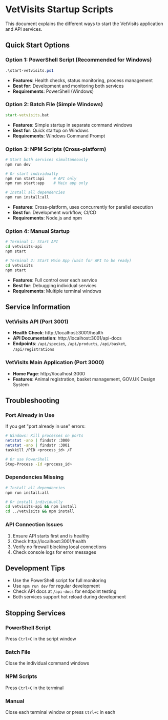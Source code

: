 # VetVisits Startup Scripts

This document explains the different ways to start the VetVisits application and API services.

## Quick Start Options

### Option 1: PowerShell Script (Recommended for Windows)
```powershell
.\start-vetvisits.ps1
```
- **Features**: Health checks, status monitoring, process management
- **Best for**: Development and monitoring both services
- **Requirements**: PowerShell (Windows)

### Option 2: Batch File (Simple Windows)
```cmd
start-vetvisits.bat
```
- **Features**: Simple startup in separate command windows
- **Best for**: Quick startup on Windows
- **Requirements**: Windows Command Prompt

### Option 3: NPM Scripts (Cross-platform)
```bash
# Start both services simultaneously
npm run dev

# Or start individually
npm run start:api    # API only
npm run start:app    # Main app only

# Install all dependencies
npm run install:all
```
- **Features**: Cross-platform, uses concurrently for parallel execution
- **Best for**: Development workflow, CI/CD
- **Requirements**: Node.js and npm

### Option 4: Manual Startup
```bash
# Terminal 1: Start API
cd vetvisits-api
npm start

# Terminal 2: Start Main App (wait for API to be ready)
cd vetvisits
npm start
```
- **Features**: Full control over each service
- **Best for**: Debugging individual services
- **Requirements**: Multiple terminal windows

## Service Information

### VetVisits API (Port 3001)
- **Health Check**: http://localhost:3001/health
- **API Documentation**: http://localhost:3001/api-docs
- **Endpoints**: `/api/species`, `/api/products`, `/api/basket`, `/api/registrations`

### VetVisits Main Application (Port 3000)
- **Home Page**: http://localhost:3000
- **Features**: Animal registration, basket management, GOV.UK Design System

## Troubleshooting

### Port Already in Use
If you get "port already in use" errors:
```bash
# Windows: Kill processes on ports
netstat -ano | findstr :3000
netstat -ano | findstr :3001
taskkill /PID <process_id> /F

# Or use PowerShell
Stop-Process -Id <process_id>
```

### Dependencies Missing
```bash
# Install all dependencies
npm run install:all

# Or install individually
cd vetvisits-api && npm install
cd ../vetvisits && npm install
```

### API Connection Issues
1. Ensure API starts first and is healthy
2. Check http://localhost:3001/health
3. Verify no firewall blocking local connections
4. Check console logs for error messages

## Development Tips

- Use the PowerShell script for full monitoring
- Use `npm run dev` for regular development
- Check API docs at `/api-docs` for endpoint testing
- Both services support hot reload during development

## Stopping Services

### PowerShell Script
Press `Ctrl+C` in the script window

### Batch File
Close the individual command windows

### NPM Scripts
Press `Ctrl+C` in the terminal

### Manual
Close each terminal window or press `Ctrl+C` in each
